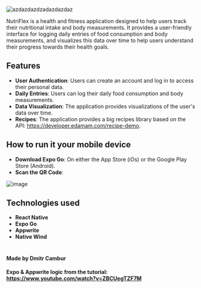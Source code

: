 
![azdazdazdzadazdazdaz](https://github.com/DmitrCambur/NutriFlex/assets/91152661/bcdf0c42-ce29-44bf-8662-b6e9085afde6)


NutriFlex is a health and fitness application designed to help users track their nutritional intake and body measurements. It provides a user-friendly interface for logging daily entries of food consumption and body measurements, and visualizes this data over time to help users understand their progress towards their health goals.

## Features

- **User Authentication**: Users can create an account and log in to access their personal data.
- **Daily Entries**: Users can log their daily food consumption and body measurements.
- **Data Visualization**: The application provides visualizations of the user's data over time.
- **Recipes**: The application provides a big recipes library based on the API: https://developer.edamam.com/recipe-demo.

## How to run it your mobile device
- **Download Expo Go**: On either the App Store (iOs) or the Google Play Store (Android).
- **Scan the QR Code**:
  
![image](https://github.com/DmitrCambur/NutriFlex/assets/91152661/7c1fe973-32a8-4ddb-95f9-0ab6bf657dd9)


## Technologies used

- **React Native**
- **Expo Go**
- **Appwrite**
- **Native Wind**

#
#### Made by Dmitr Cambur
#### Expo & Appwrite logic from the tutorial: https://www.youtube.com/watch?v=ZBCUegTZF7M
